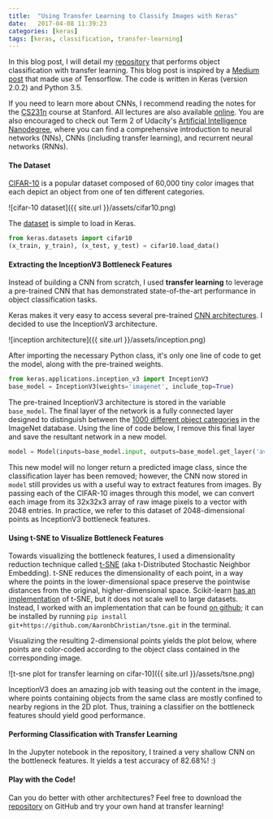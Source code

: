 ```yaml
---
title:  "Using Transfer Learning to Classify Images with Keras"
date:   2017-04-08 11:39:23
categories: [keras] 
tags: [keras, classification, transfer-learning]
---
```


In this blog post, I will detail my [repository](https://github.com/AaronbChristian/keras_transfer_cifar10) that performs object classification with transfer learning.  This blog post is inspired by a [Medium post](https://medium.com/@st553/using-transfer-learning-to-classify-images-with-tensorflow-b0f3142b9366) that made use of Tensorflow.  The code is written in Keras (version 2.0.2) and Python 3.5.  

If you need to learn more about CNNs, I recommend reading the notes for the [CS231n](http://cs231n.github.io/convolutional-networks/) course at Stanford.  All lectures are also available [online](https://www.youtube.com/watch?v=LxfUGhug-iQ&list=PLkt2uSq6rBVctENoVBg1TpCC7OQi31AlC&index=7).  You are also encouraged to check out Term 2 of Udacity's [Artificial Intelligence Nanodegree](https://www.udacity.com/course/artificial-intelligence-nanodegree--nd889), where you can find a comprehensive introduction to neural networks (NNs), CNNs (including transfer learning), and recurrent neural networks (RNNs).

#### The Dataset

[CIFAR-10](https://www.cs.toronto.edu/~kriz/cifar.html) is a popular dataset composed of 60,000 tiny color images that each depict an object from one of ten different categories.

![cifar-10 dataset]({{ site.url }}/assets/cifar10.png)

The [dataset](https://keras.io/datasets/) is simple to load in Keras.
``` python
from keras.datasets import cifar10
(x_train, y_train), (x_test, y_test) = cifar10.load_data()
```

#### Extracting the InceptionV3 Bottleneck Features

Instead of building a CNN from scratch, I used __transfer learning__ to leverage a pre-trained CNN that has demonstrated state-of-the-art performance in object classification tasks. 

Keras makes it very easy to access several pre-trained [CNN architectures](https://keras.io/applications/).  I decided to use the InceptionV3 architecture. 

![inception architecture]({{ site.url }}/assets/inception.png)

After importing the necessary Python class, it's only one line of code to get the model, along with the pre-trained weights.

``` python
from keras.applications.inception_v3 import InceptionV3
base_model = InceptionV3(weights='imagenet', include_top=True)
```

The pre-trained InceptionV3 architecture is stored in the variable `base_model`.  The final layer of the network is a fully connected layer designed to distinguish between the [1000 different object categories](https://gist.github.com/yrevar/942d3a0ac09ec9e5eb3a) in the ImageNet database.  Using the line of code below, I remove this final layer and save the resultant network in a new model.  

``` python
model = Model(inputs=base_model.input, outputs=base_model.get_layer('avg_pool').output)
```

This new model will no longer return a predicted image class, since the classification layer has been removed; however, the CNN now stored in `model` still provides us with a useful way to extract features from images.  By passing each of the CIFAR-10 images through this model, we can convert each image from its 32x32x3 array of raw image pixels to a vector with 2048 entries.  In practice, we refer to this dataset of 2048-dimensional points as InceptionV3 bottleneck features.  

#### Using t-SNE to Visualize Bottleneck Features

Towards visualizing the bottleneck features, I used a dimensionality reduction technique called [t-SNE](http://distill.pub/2016/misread-tsne/) (aka t-Distributed Stochastic Neighbor Embedding).  t-SNE reduces the dimensionality of each point, in a way where the points in the lower-dimensional space preserve the pointwise distances from the original, higher-dimensional space.  Scikit-learn [has an implementation](http://scikit-learn.org/stable/modules/generated/sklearn.manifold.TSNE.html) of t-SNE, but it does not scale well to large datasets.  Instead, I worked with an implementation that can be found [on github](https://github.com/AaronbChristian/tsne); it can be installed by running `pip install git+https://github.com/AaronbChristian/tsne.git` in the terminal.

Visualizing the resulting 2-dimensional points yields the plot below, where points are color-coded according to the object class contained in the corresponding image.

![t-sne plot for transfer learning on cifar-10]({{ site.url }}/assets/tsne.png)

InceptionV3 does an amazing job with teasing out the content in the image, where points containing objects from the same class are mostly confined to nearby regions in the 2D plot.  Thus, training a classifier on the bottleneck features should yield good performance.

#### Performing Classification with Transfer Learning

In the Jupyter notebook in the repository, I trained a very shallow CNN on the bottleneck features.  It yields a test accuracy of 82.68%! :)

#### Play with the Code!

Can you do better with other architectures?  Feel free to download the [repository](https://github.com/AaronbChristian/keras_transfer_cifar10) on GitHub and try your own hand at transfer learning! 